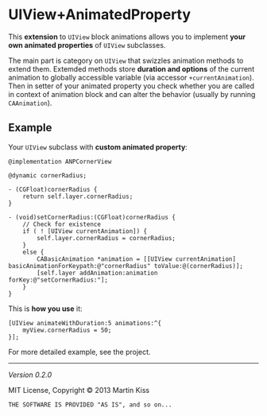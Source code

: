 # UIView+AnimatedProperty

This **extension** to `UIView` block animations allows you to implement **your own animated properties** of `UIView` subclasses.

The main part is category on `UIView` that swizzles animation methods to extend them. Extemded methods store **duration and options** of the current animation to globally accessible variable (via accessor `+currentAnimation`). Then in setter of your animated property you check whether you are called in context of animation block and can alter the behavior (usually by running `CAAnimation`).



## Example

Your `UIView` subclass with **custom animated property**:

```
@implementation ANPCornerView

@dynamic cornerRadius;

- (CGFloat)cornerRadius {
    return self.layer.cornerRadius;
}

- (void)setCornerRadius:(CGFloat)cornerRadius {
    // Check for existence
    if ( ! [UIView currentAnimation]) {
        self.layer.cornerRadius = cornerRadius;
    }
    else {
        CABasicAnimation *animation = [[UIView currentAnimation] basicAnimationForKeypath:@"cornerRadius" toValue:@(cornerRadius)];
        [self.layer addAnimation:animation forKey:@"setCornerRadius:"];
    }
}
```

This is **how you use** it:

```
[UIView animateWithDuration:5 animations:^{
    myView.cornerRadius = 50;
}];
```

For more detailed example, see the project.

---
_Version 0.2.0_

MIT License, Copyright © 2013 Martin Kiss

`THE SOFTWARE IS PROVIDED "AS IS", and so on...`
